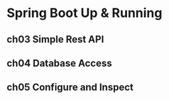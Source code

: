 # Spring Boot Up & Running
## ch03 Simple Rest API
## ch04 Database Access
## ch05 Configure and Inspect
